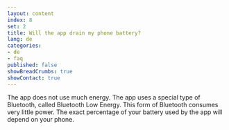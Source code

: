 ```yaml
---
layout: content
index: 8
set: 2
title: Will the app drain my phone battery?
lang: de
categories:
- de
- faq
published: false
showBreadCrumbs: true
showContact: true
---
```


The app does not use much energy. The app uses a special type of Bluetooth, called Bluetooth Low Energy. This form of Bluetooth consumes very little power.
The exact percentage of your battery used by the app will depend on your phone.
